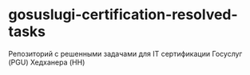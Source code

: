 # gosuslugi-certification-resolved-tasks
Репозиторий с решенными задачами для IT сертификации Госуслуг (PGU) Хедханера (HH)
